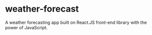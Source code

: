 # weather-forecast
A weather forecasting app built on React.JS front-end library with the power of JavaScript.
